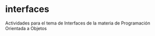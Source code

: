 # interfaces
Actividades para el tema de Interfaces de la materia de Programación Orientada a Objetos
